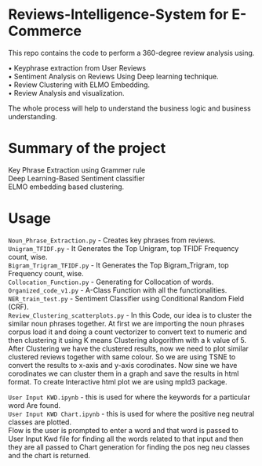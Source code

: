 # Reviews-Intelligence-System for E-Commerce
This repo contains the code to perform a 360-degree review analysis using.

•	Keyphrase extraction from User Reviews  
•	Sentiment Analysis on Reviews Using Deep learning technique.  
•	Review Clustering with ELMO Embedding.  
•	Review Analysis and visualization.  

The whole process will help to understand the business logic and business understanding.


# Summary of the project

Key Phrase Extraction using Grammer rule  
Deep Learning-Based Sentiment classifier  
ELMO embedding based clustering.  

# Usage
`Noun_Phrase_Extraction.py` - Creates key phrases from reviews.  
`Unigram_TFIDF.py` - It Generates the Top Unigram, top TFIDF Frequency count, wise.  
`Bigram_Trigram_TFIDF.py` - It Generates the Top Bigram_Trigram, top Frequency count, wise.  
`Collocation_Function.py` - Generating for Collocation of words.  
`Organized_code_v1.py` -  A-Class Function with all the functionalities.
`NER_train_test.py` - Sentiment Classifier using Conditional Random Field (CRF).  
`Review_Clustering_scatterplots.py` - In this Code, our idea is to cluster the similar noun phrases together.
At first we are importing the noun phrases corpus load it and doing a count vectorizer to convert text to numeric and then clustering it using K means Clustering alogorithm with a k value of 5.
After Clustering we have the clustered results, now we need to plot similar clustered reviews together with same colour.
So we are using TSNE to convert the results to x-axis and y-axis corodinates. Now sine we have corodinates we can cluster them in a graph and save the results in html format.
To create Interactive html plot we are using mpld3 package.

`User Input KWD.ipynb` - this is used for where the keywords for a particular word Are found.  
`User Input KWD Chart.ipynb` -  this is used for where the positive neg neutral classes are plotted.  
Flow is the user is prompted to enter a word and that word is passed to User Input Kwd file for finding all the words related to that input and then they are all passed to Chart generation for finding the pos neg neu classes and the chart is returned.
